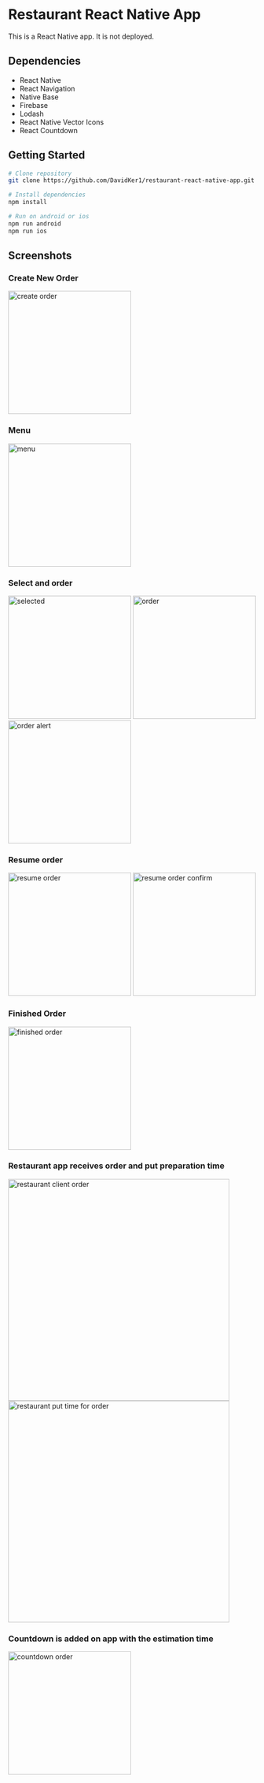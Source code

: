 # Restaurant React Native App

This is a React Native app. It is not deployed.

## Dependencies
- React Native
- React Navigation
- Native Base
- Firebase
- Lodash
- React Native Vector Icons
- React Countdown

## Getting Started
```sh
# Clone repository
git clone https://github.com/DavidKer1/restaurant-react-native-app.git

# Install dependencies
npm install

# Run on android or ios
npm run android
npm run ios
```

## Screenshots
### Create New Order
<img src="https://raw.githubusercontent.com/DavidKer1/restaurant-react-native-app/main/screenshots/create-order.png" alt="create order" width = "250" >

### Menu
<img src="https://raw.githubusercontent.com/DavidKer1/restaurant-react-native-app/main/screenshots/menu.png" alt="menu" width = "250" >

### Select and order
<p>
<img src="https://raw.githubusercontent.com/DavidKer1/restaurant-react-native-app/main/screenshots/selected.png" alt="selected" width = "250" >
<img src="https://raw.githubusercontent.com/DavidKer1/restaurant-react-native-app/main/screenshots/order.png" alt="order" width = "250" >
<img src="https://raw.githubusercontent.com/DavidKer1/restaurant-react-native-app/main/screenshots/order-alert.png" alt="order alert" width = "250" >
</p>

### Resume order
<p>
<img src="https://raw.githubusercontent.com/DavidKer1/restaurant-react-native-app/main/screenshots/resume.png" alt="resume order" width = "250" >
<img src="https://raw.githubusercontent.com/DavidKer1/restaurant-react-native-app/main/screenshots/resume-confirm.png" alt="resume order confirm" width = "250" >
</p>

### Finished Order
<img src="https://raw.githubusercontent.com/DavidKer1/restaurant-react-native-app/main/screenshots/finished-order.png" alt="finished order" width = "250" >

### Restaurant app receives order and put preparation time 
<p>
<img src="https://raw.githubusercontent.com/DavidKer1/restaurant-react-native-app/main/screenshots/order-client.png" alt="restaurant client order" width = "450" >
<img src="https://raw.githubusercontent.com/DavidKer1/restaurant-react-native-app/main/screenshots/put-time-client.png" alt="restaurant put time for order" width = "450" >
</p>


### Countdown is added on app with the estimation time 
<img src="https://raw.githubusercontent.com/DavidKer1/restaurant-react-native-app/main/screenshots/progress.png" alt="countdown order" width = "250" >


  
